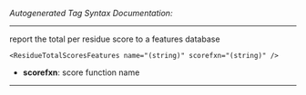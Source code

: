 _Autogenerated Tag Syntax Documentation:_

---
report the total per residue score to a features database

```
<ResidueTotalScoresFeatures name="(string)" scorefxn="(string)" />
```

-   **scorefxn**: score function name

---
